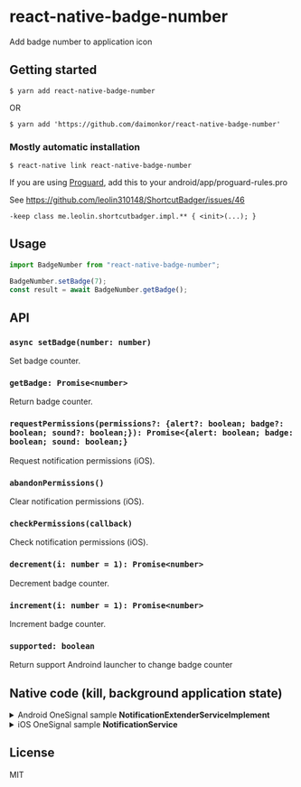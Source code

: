 # react-native-badge-number

Add badge number to application icon

## Getting started

`$ yarn add react-native-badge-number`

OR

`$ yarn add 'https://github.com/daimonkor/react-native-badge-number'`


### Mostly automatic installation

`$ react-native link react-native-badge-number`


If you are using [Proguard](https://stuff.mit.edu/afs/sipb/project/android/sdk/android-sdk-linux/tools/proguard/docs/), add this to your android/app/proguard-rules.pro

See https://github.com/leolin310148/ShortcutBadger/issues/46

```
-keep class me.leolin.shortcutbadger.impl.** { <init>(...); }
```

## Usage

```js
import BadgeNumber from "react-native-badge-number";

BadgeNumber.setBadge(7);
const result = await BadgeNumber.getBadge();
```

## API

### `async setBadge(number: number)`
Set badge counter.
### `getBadge: Promise<number>`
Return badge counter.
### `requestPermissions(permissions?: {alert?: boolean; badge?: boolean; sound?: boolean;}): Promise<{alert: boolean; badge: boolean; sound: boolean;}`
Request notification permissions (iOS).                                                                                                             
### `abandonPermissions()`
Clear notification permissions (iOS).                                                                                                             
### `checkPermissions(callback)`
Check notification permissions (iOS).   
### `decrement(i: number = 1): Promise<number>`
Decrement badge counter.    
### `increment(i: number = 1): Promise<number>`
Increment badge counter. 
### `supported: boolean`
Return support Androind launcher to change badge counter


## Native code (kill, background application state)

<details><summary>Android OneSignal sample <b>NotificationExtenderServiceImplement</b></summary>
<p>

```java
package com.one;

import com.onesignal.OSNotificationPayload;
import com.onesignal.OSNotificationReceivedResult;
import com.onesignal.NotificationExtenderService;
import android.content.Context;
import android.content.SharedPreferences;
import android.util.Log;
import android.app.ActivityManager;
import android.app.ActivityManager.RunningTaskInfo;
import java.util.List;
import com.github.amarcruz.rnshortcutbadge.ShortcutBadge;


public class NotificationExtenderServiceImplement extends NotificationExtenderService {
private static final String BADGE_KEY = "BadgeCount";
    private static final String BADGE_FILE = "BadgeCountFile";

    public boolean isRunning(Context ctx) {
        ActivityManager activityManager = (ActivityManager) ctx.getSystemService(Context.ACTIVITY_SERVICE);
        List<RunningTaskInfo> tasks = activityManager.getRunningTasks(Integer.MAX_VALUE);
        for (RunningTaskInfo task : tasks) {
            if (ctx.getPackageName().equalsIgnoreCase(task.baseActivity.getPackageName()))
                return true;
        }
        return false;
    }

   @Override
   protected boolean onNotificationProcessing(OSNotificationReceivedResult receivedResult) {
      // Return true to stop the notification from displaying.
      Log.e("BADGE_KEY", String.format("%s, %s", receivedResult.restoring, receivedResult.isAppInFocus));
      Context context = getApplicationContext();
      if(!this.isRunning(context)){
          try{
              ShortcutBadge badge = new ShortcutBadge(context);
              badge.setCount(badge.getCount() + 1);
          }catch(Exception e){
              Log.e("BADGE_KEY", String.format("%s, %s", "can not change icon badge", e));
          }
      }
      return false;
   }
}
```
</p>
</details>

<details><summary>iOS OneSignal sample <b>NotificationService</b></summary>
<p>
  
```objective-c
#import <OneSignal/OneSignal.h>

#import "NotificationService.h"
#import <UIKit/UIKit.h>

@interface NotificationService ()

@property (nonatomic, strong) void (^contentHandler)(UNNotificationContent *contentToDeliver);
@property (nonatomic, strong) UNNotificationRequest *receivedRequest;
@property (nonatomic, strong) UNMutableNotificationContent *bestAttemptContent;

@end

@implementation NotificationService

- (void)didReceiveNotificationRequest:(UNNotificationRequest *)request withContentHandler:(void (^)(UNNotificationContent * _Nonnull))contentHandler {
    self.receivedRequest = request;
    self.contentHandler = contentHandler;
    self.bestAttemptContent = [request.content mutableCopy];
    [OneSignal didReceiveNotificationExtensionRequest:self.receivedRequest withMutableNotificationContent:self.bestAttemptContent];

    NSLog(@"Running NotificationServiceExtension");

    NSUserDefaults *userDefault = [[NSUserDefaults alloc] initWithSuiteName:@"group.tech.magnesium.ecology"];
    NSLog(@"One Signal, badge count: %@", [userDefault  integerForKey:@"BADGE_COUNT"]);   
    self.bestAttemptContent.badge = [NSNumber numberWithInt: [userDefault  integerForKey:@"BADGE_COUNT"] + 1];
    [userDefault setValue:self.bestAttemptContent.badge forKey:@"BADGE_COUNT"];  
    self.contentHandler(self.bestAttemptContent);
}

- (void)serviceExtensionTimeWillExpire {
    // Called just before the extension will be terminated by the system.
    // Use this as an opportunity to deliver your "best attempt" at modified content, otherwise the original push payload will be used.
    
    [OneSignal serviceExtensionTimeWillExpireRequest:self.receivedRequest withMutableNotificationContent:self.bestAttemptContent];
    
    self.contentHandler(self.bestAttemptContent);
}

@end

```  
</p>
</details>

## License

MIT
